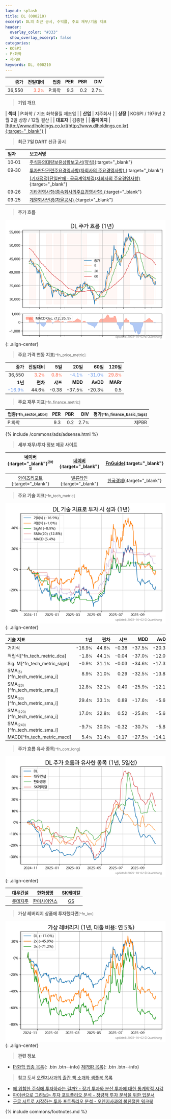 ```yaml
---
layout: splash
title: DL (000210)
excerpt: DL의 최근 공시, 수익률, 주요 재무/기술 지표
header:
  overlay_color: "#333"
  show_overlay_excerpt: false
categories:
- KOSPI
- P:화학
- 저PBR
keywords: DL, 000210
---
```


| **종가** | **전일대비** | **업종** | **PER** | **PBR** | **DIV** |
| -------: | -----------: | -------: | ------: | ------: | ------: |
| 36,550 | <span style="color: tomato">3.2<small>%</small></span> | P:화학 | 9.3 | 0.2 | 2.7<small>%</small> |

<!-- more -->


> **기업 개요**<a id="company"></a>

| <span style="white-space:nowrap;">**섹터**</span> | P:화학 / 기초 화학물질 제조업 |
| <span style="white-space:nowrap;">**산업**</span> | 지주회사 |
| <span style="white-space:nowrap;">**상장**</span> | KOSPI / 1976년 2월 2일 상장 / 12월 결산 |
| <span style="white-space:nowrap;">**대표자**</span> | 김종현 |
| <span style="white-space:nowrap;">**홈페이지**</span> | [http://www.dlholdings.co.kr](http://www.dlholdings.co.kr){:target="_blank"} |


> **최근 7일 DART 신규 공시**<a id="dart"></a>

| **일자** |      | **보고서명** |
| :------- | :--- | :----------- |
| 10&#x2011;01 | | [주식등의대량보유상황보고서(약식)](https://dart.fss.or.kr/dsaf001/main.do?rcpNo=20251001000295){:target="_blank"} |
| 09&#x2011;30 | | [투자판단관련주요경영사항(자회사의 주요경영사항)              ](https://dart.fss.or.kr/dsaf001/main.do?rcpNo=20250930800672){:target="_blank"} |
|  | | [[기재정정]단일판매ㆍ공급계약체결(자회사의 주요경영사항)              ](https://dart.fss.or.kr/dsaf001/main.do?rcpNo=20250930800208){:target="_blank"} |
| 09&#x2011;26 | | [기타경영사항(종속회사의주요경영사항)              ](https://dart.fss.or.kr/dsaf001/main.do?rcpNo=20250926800140){:target="_blank"} |
| 09&#x2011;25 | | [계열회사변경(자율공시)              ](https://dart.fss.or.kr/dsaf001/main.do?rcpNo=20250925800599){:target="_blank"} |


> **주가 흐름**<a id="price"></a>

![000210](/stock/images/000210.png){: .align-center}


> **주요 가격 변동 지표**<small>[^fn_price_metric]</small>

| **종가** | **전일대비** | **5일** | **20일** | **60일** | **120일** |
| -------: | -----------: | ------: | -------: | -------: | --------: |
| 36,550 | <span style="color: tomato">3.2<small>%</small></span> | <span style="color: tomato">0.8<small>%</small></span> | <span style="color: cornflowerblue">-4.1<small>%</small></span> | <span style="color: cornflowerblue">-31.0<small>%</small></span> | <span style="color: tomato">29.8<small>%</small></span> |
| **1년** | **편차** | **샤프** | **MDD** | **AvDD** | **MARr** |
| <span style="color: cornflowerblue">-16.9<small>%</small></span> | 44.6<small>%</small> | -0.38 | -37.5<small>%</small> | -20.3<small>%</small> | 0.5 |


> **주요 재무 지표**<small>[^fn_finance_metric]</small>

| **업종**<small>[^fn_sector_abbr]</small> | **PER** | **PBR** | **DIV** | **평가**<small>[^fn_finance_basic_tags]</small> |
| :--------------------------------------- | ------: | ------: | ------: | ----------------------------------------------: |
| P:화학 | 9.3 | 0.2 | 2.7<small>%</small> | 저PBR |



{% include /commons/ads/adsense.html %}

> **세부 재무/투자 정보 제공 사이트**

| [네이버](https://m.stock.naver.com/domestic/stock/000210/finance/summary){:target="_blank"}<sup><small>모바일</small></sup> | [네이버](https://finance.naver.com/item/coinfo.naver?code=000210){:target="_blank"} | [FnGuide](https://comp.fnguide.com/SVO2/ASP/SVD_Invest.asp?gicode=A000210&MenuYn=Y){:target="_blank"} |
| :---: | :---: | :---: |
| [와이즈리포트](https://comp.wisereport.co.kr/company/c1040001.aspx?cmp_cd=000210){:target="_blank"} | [밸류라인](https://www.valueline.co.kr/finance/summary/000210){:target="_blank"} | [한국경제](https://markets.hankyung.com/stock/000210/financial-summary){:target="_blank"} |


> **주요 기술 지표**<small>[^fn_tech_metric]</small>


![000210](/stock/images/000210_tech.png){: .align-center}

| **기술 지표** | **1년** | **편차** | **샤프** | **MDD** | **AvDD** |
| :------------ | ------: | -----------: | -------: | ------: | -------: |
| 거치식 | -16.9<small>%</small> | 44.6<small>%</small> | -0.38 | -37.5<small>%</small> | -20.3<small>%</small> |
| 적립식[^fn_tech_metric_dca] | -1.8<small>%</small> | 44.1<small>%</small> | -0.04 | -37.0<small>%</small> | -12.0<small>%</small> |
| Sig. M[^fn_tech_metric_sigm] | -0.9<small>%</small> | 31.1<small>%</small> | -0.03 | -34.6<small>%</small> | -17.3<small>%</small> |
| SMA<small><sub>(5)</sub></small>[^fn_tech_metric_sma_i] | 8.9<small>%</small> | 31.0<small>%</small> | 0.29 | -32.5<small>%</small> | -13.8<small>%</small> |
| SMA<small><sub>(20)</sub></small>[^fn_tech_metric_sma_i] | 12.8<small>%</small> | 32.1<small>%</small> | 0.40 | -25.9<small>%</small> | -12.1<small>%</small> |
| SMA<small><sub>(60)</sub></small>[^fn_tech_metric_sma_i] | 29.4<small>%</small> | 33.1<small>%</small> | 0.89 | -17.6<small>%</small> | -5.6<small>%</small> |
| SMA<small><sub>(120)</sub></small>[^fn_tech_metric_sma_i] | 17.0<small>%</small> | 32.8<small>%</small> | 0.52 | -25.8<small>%</small> | -5.6<small>%</small> |
| SMA<small><sub>(240)</sub></small>[^fn_tech_metric_sma_i] | -9.7<small>%</small> | 30.0<small>%</small> | -0.32 | -30.7<small>%</small> | -5.8<small>%</small> |
| MACD[^fn_tech_metric_macd] | 5.4<small>%</small> | 31.4<small>%</small> | 0.17 | -27.5<small>%</small> | -14.1<small>%</small> |


> **주가 흐름 유사 종목**<a id="corr"></a><small>[^fn_corr_long]</small>

![000210](/stock/images/000210_corr.png){: .align-center}

|       | [대우건설](/047040/) | [한화생명](/088350/) | [SK케미칼](/285130/) |
| :---: | :------------------------------------: | :------------------------------------: | :------------------------------------: |
|       | [롯데지주](/004990/) | [한미사이언스](/008930/) | [GS](/078930/) |


> **가상 레버리지 상품에 투자했다면**<a id="2x"></a><small>[^fn_lev]</small>

![000210](/stock/images/000210_2x.png){: .align-center}


> **관련 정보**

- [P:화학 업종 목록](/stats/sector/kospi_업종_화학_종목/){: .btn .btn--info} [저PBR 목록](/fn/fn_low_pbr/){: .btn .btn--info}

> **참고 도서** [오렌지사과의 출간 책 소개와 샘플북 목록](https://kongdori.tistory.com/691)

- [왜 위험한 주식에 투자하라는 걸까? - 장기 투자와 분산 투자에 대한 통계학적 시각](https://kongdori.tistory.com/421)
- [파이썬으로 그려보는 투자 포트폴리오 분석  - 정량적 투자 분석을 위한 입문서](https://kongdori.tistory.com/643)
- [구글 시트로 시작하는 투자 포트폴리오 분석 - 오렌지사과의 불친절한 워크북](https://kongdori.tistory.com/449)


{% include commons/footnotes.md %}